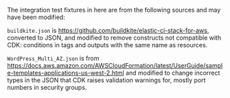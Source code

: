 The integration test fixtures in here are from the following sources and may have been modified:

`buildkite.json` is https://github.com/buildkite/elastic-ci-stack-for-aws, converted to JSON, and modified to remove constructs not compatible with CDK: conditions in tags and outputs with the same name as resources.

`WordPress_Multi_AZ.json` is from https://docs.aws.amazon.com/AWSCloudFormation/latest/UserGuide/sample-templates-applications-us-west-2.html and modified to change incorrect types in the JSON that CDK raises validation warnings for, mostly port numbers in security groups.

